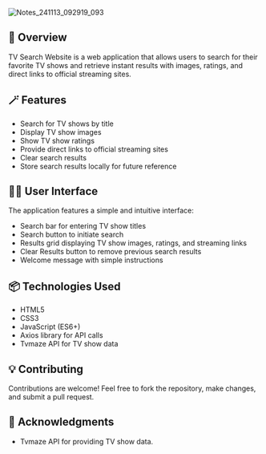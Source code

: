 ![Notes_241113_092919_093](https://github.com/user-attachments/assets/8e64d46b-ac3e-4db2-afa2-83ea3b7def48)

## 💫 Overview

TV Search Website is a web application that allows users to search for their favorite TV shows and retrieve instant results with images, ratings, and direct links to official streaming sites.

## 🪄 Features

- Search for TV shows by title
- Display TV show images
- Show TV show ratings
- Provide direct links to official streaming sites
- Clear search results
- Store search results locally for future reference

## 🌈📱 User Interface

The application features a simple and intuitive interface:

- Search bar for entering TV show titles
- Search button to initiate search
- Results grid displaying TV show images, ratings, and streaming links
- Clear Results button to remove previous search results
- Welcome message with simple instructions

## 📦 Technologies Used

- HTML5
- CSS3
- JavaScript (ES6+)
- Axios library for API calls
- Tvmaze API for TV show data

## 💡 Contributing

Contributions are welcome! Feel free to fork the repository, make changes, and submit a pull request.

## 📃 Acknowledgments

- Tvmaze API for providing TV show data.
